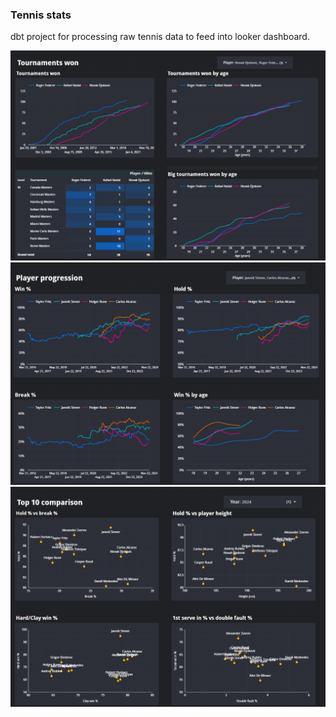 ### Tennis stats
dbt project for processing raw tennis data to feed into looker dashboard.

![Logo](images/tournaments.png)
![Logo](images/progression.png)
![Logo](images/top10.png)